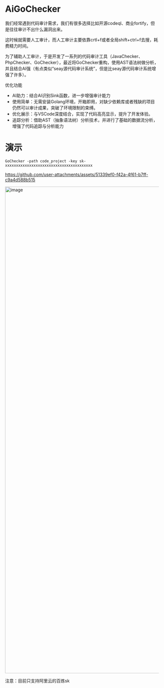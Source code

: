 # AiGoChecker
我们经常遇到代码审计需求，我们有很多选择比如开源codeql、商业fortify，但是往往审计不出什么漏洞出来。

这时候就需要人工审计，而人工审计主要依靠crtl+f或者全局shift+ctrl+f去搜，耗费精力时间。

为了辅助人工审计，于是开发了一系列的代码审计工具（JavaChecker、PhpChecker、GoChecker），最近将GoChecker重构，使用AST语法树做分析，并且结合AI强（有点类似“seay源代码审计系统”，但是比seay源代码审计系统增强了许多）。

优化功能
* AI助力：结合AI识别Sink函数，进一步增强审计能力
* 使用简单：无需安装Golang环境，开箱即用，对缺少依赖库或者残缺的项目仍然可以审计成果，突破了环境限制的束缚。
* 优化展示：与VSCode深度结合，实现了代码高亮显示，提升了开发体验。
* 追踪分析：借助AST（抽象语法树）分析技术，并进行了基础的数据流分析，增强了代码追踪与分析能力



# 演示

```
GoChecker -path code_project -key sk-xxxxxxxxxxxxxxxxxxxxxxxxxxxxxxxxxxxxxxxx
```


https://github.com/user-attachments/assets/51339ef0-f42a-4f61-b7ff-c9a4d588b515




<img width="1589" alt="image" src="https://github.com/user-attachments/assets/dee1ea0d-eddb-4ab1-a8ad-d819cb9b98fa" />


注意：目前只支持阿里云的百炼sk
